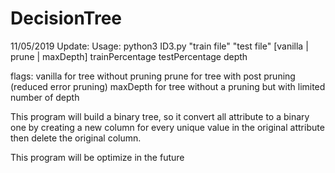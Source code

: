 # DecisionTree

11/05/2019 Update:
Usage:
python3 ID3.py "train file" "test file" [vanilla | prune | maxDepth] trainPercentage testPercentage depth

flags:
vanilla for tree without pruning
prune for tree with post pruning (reduced error pruning)
maxDepth for tree without a pruning but with limited number of depth

This program will build a binary tree, so it convert all attribute to a binary one by creating a new column
for every unique value in the original attribute then delete the original column.

This program will be optimize in the future
